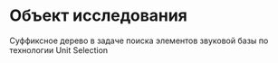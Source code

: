 # Объект исследования
Суффиксное дерево в задаче поиска элементов звуковой базы по технологии Unit Selection
